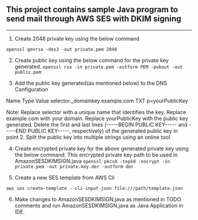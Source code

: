 ## This project contains sample Java program to send mail through AWS SES with DKIM signing

---

1. Create 2048 private key using the below command

`openssl genrsa -des3 -out private.pem 2048`

2. Create public key using the below command for the private key generated.
`openssl rsa -in private.pem -outform PEM -pubout -out public.pem`

3. Add the public key generated(as mentioned below) to the DNS Configuration

Name                               Type           Value
selector._domainkey.example.com    TXT            p=yourPublicKey

Note: 	Replace selector with a unique name that identifies the key. Replace example.com with your domain.
 		Replace yourPublicKey with the public key generated. Delete the first and last lines (-----BEGIN PUBLIC KEY----- and -----END PUBLIC KEY-----, respectively) of the generated public key in  
 		point 2.  Split the public key into multiple strings using an online tool.

4. Create encrypted private key for the above generated private key using  the below command. This encrypted private key path to be used in AmazonSESDKIMSIGN.java
`openssl pkcs8 -topk8 -nocrypt -in private.pem -out private.key.der -outform der`

5. Create a new SES template from AWS Cli 

`aws ses create-template --cli-input-json file:///path/template.json`

6. Make changes to AmazonSESDKIMSIGN.java as mentioned in TODO comments and run AmazonSESDKIMSIGN.java as Java Application in IDE.
